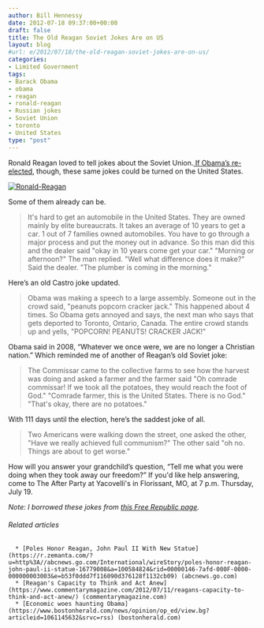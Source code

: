 ```yaml
---
author: Bill Hennessy
date: 2012-07-18 09:37:00+00:00
draft: false
title: The Old Reagan Soviet Jokes Are on US
layout: blog
#url: e/2012/07/18/the-old-reagan-soviet-jokes-are-on-us/
categories:
- Limited Government
tags:
- Barack Obama
- obama
- reagan
- ronald-reagan
- Russian jokes
- Soviet Union
- toronto
- United States
type: "post"
---
```


Ronald Reagan loved to tell jokes about the Soviet Union.[ If Obama’s re-elected](https://hennessysview.com/2012/07/16/just-how-bad-would-a-second-obama-term-be), though, these same jokes could be turned on the United States.

[![Ronald-Reagan](https://ludicrite.files.wordpress.com/2012/07/ronald-reagan_thumb.jpg)
](https://ludicrite.files.wordpress.com/2012/07/ronald-reagan.jpg)

Some of them already can be.


> It's hard to get an automobile in the United States. They are owned mainly by elite bureaucrats. It takes an average of 10 years to get a car. 1 out of 7 families owned automobiles. You have to go through a major process and put the money out in advance. So this man did this and the dealer said "okay in 10 years come get your car." "Morning or afternoon?" The man replied. "Well what difference does it make?" Said the dealer. "The plumber is coming in the morning."


Here’s an old Castro joke updated.


> Obama was making a speech to a large assembly. Someone out in the crowd said, "peanuts popcorn cracker jack." This happened about 4 times. So Obama gets annoyed and says, the next man who says that gets deported to Toronto, Ontario, Canada. The entire crowd stands up and yells, "POPCORN! PEANUTS! CRACKER JACK!"


Obama said in 2008, “Whatever we once were, we are no longer a Christian nation.” Which reminded me of another of Reagan’s old Soviet joke:


> The Commissar came to the collective farms to see how the harvest was doing and asked a farmer and the farmer said "Oh comrade commissar! If we took all the potatoes, they would reach the foot of God." "Comrade farmer, this is the United States. There is no God." "That's okay, there are no potatoes."


With 111 days until the election, here’s the saddest joke of all.


> Two Americans were walking down the street, one asked the other, "Have we really achieved full communism?" The other said "oh no. Things are about to get worse."


How will you answer your grandchild’s question, “Tell me what you were doing when they took away our freedom?” If you'd like help answering, come to The After Party at Yacovelli's in Florissant, MO, at 7 p.m. Thursday, July 19.

_Note: I borrowed these jokes from _[_this Free Republic page_](https://www.freerepublic.com/focus/news/2180649/posts)_._


###### Related articles





	  * [Poles Honor Reagan, John Paul II With New Statue](https://r.zemanta.com/?u=http%3A//abcnews.go.com/International/wireStory/poles-honor-reagan-john-paul-ii-statue-16779008&a=100584824&rid=00000146-7afd-000F-0000-000000003003&e=b53f0ddd7f116090d376128f1132cb09) (abcnews.go.com)
	  * [Reagan's Capacity to Think and Act Anew](https://www.commentarymagazine.com/2012/07/11/reagans-capacity-to-think-and-act-anew/) (commentarymagazine.com)
	  * [Economic woes haunting Obama](https://www.bostonherald.com/news/opinion/op_ed/view.bg?articleid=1061145632&srvc=rss) (bostonherald.com)


